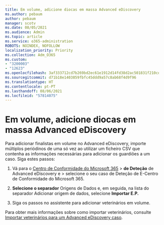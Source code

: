 ```yaml
---
title: Em volume, adicione diocas em massa Advanced eDiscovery
ms.author: pebaum
author: pebaum
manager: scotv
ms.date: 08/05/2021
ms.audience: Admin
ms.topic: article
ms.service: o365-administration
ROBOTS: NOINDEX, NOFOLLOW
localization_priority: Priority
ms.collection: Adm_O365
ms.custom:
- "3200003"
- "12623"
ms.openlocfilehash: 3af333712cd7b269bd2ec61e1912d14fd38d2ac501831f210cd0ef68f987f560
ms.sourcegitcommit: d71b18e1403859fbfc45ddd9a57c8ab68f4d9f96
ms.translationtype: HT
ms.contentlocale: pt-PT
ms.lasthandoff: 08/06/2021
ms.locfileid: "57814075"
---
```

# <a name="bulk-add-custodians-in-advanced-ediscovery"></a>Em volume, adicione diocas em massa Advanced eDiscovery

 Para adicionar finalistas em volume no Advanced eDiscovery, importe múltiplos periódinos de uma só vez ao utilizar um ficheiro CSV que contenha as informações necessárias para adicionar os guardiões a um caso. Siga estes passos:

1. Vá para o [Centro de Conformidade do Microsoft 365](https://compliance.microsoft.com/)  >  **de Deteção** de Advanced eDiscovery e  >  selecione o seu caso de Deteção de E-Centro de Conformidade do Microsoft 365.

1. **Selecione o separador** Origens de Dados e, em seguida, na lista do separador Adicionar origem de dados, selecione **Importar E.P.** 

1. Siga os passos no assistente para adicionar veterinários em volume.

Para obter mais informações sobre como importar veterinários, consulte [Importar veterinários para um Advanced eDiscovery caso](/microsoft-365/compliance/bulk-add-custodians).

